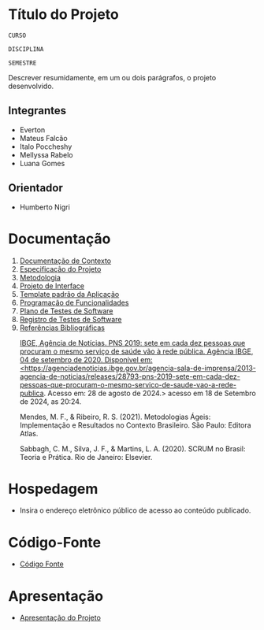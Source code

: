 # Título do Projeto

`CURSO`

`DISCIPLINA`

`SEMESTRE`

Descrever resumidamente, em um ou dois parágrafos, o projeto desenvolvido.

## Integrantes

* Everton
* Mateus Falcão
* Italo Poccheshy
* Mellyssa Rabelo
* Luana Gomes

## Orientador

* Humberto Nigri

# Documentação

<ol>
<li><a href="documentos/01-Documentação de Contexto.md"> Documentação de Contexto</a></li>
<li><a href="documentos/02-Especificação do Projeto.md"> Especificação do Projeto</a></li>
<li><a href="documentos/03-Metodologia.md"> Metodologia</a></li>
<li><a href="documentos/04-Projeto de Interface.md"> Projeto de Interface</a></li>
<li><a href="documentos/05-Template padrão da Aplicação.md"> Template padrão da Aplicação</a></li>
<li><a href="documentos/06-Programação de Funcionalidades.md"> Programação de Funcionalidades</a></li>
<li><a href="documentos/07-Plano de Testes de Software.md"> Plano de Testes de Software</a></li>
<li><a href="documentos/08-Registro de Testes de Software.md"> Registro de Testes de Software</a></li>
<li><a href="documentos/09-Referências.md"> Referências Bibliográficas 

IBGE, Agência de Notícias. PNS 2019: sete em cada dez pessoas que procuram o mesmo serviço de saúde vão à rede pública. Agência IBGE, 04 de setembro de 2020. Disponível em: <https://agenciadenoticias.ibge.gov.br/agencia-sala-de-imprensa/2013-agencia-de-noticias/releases/28793-pns-2019-sete-em-cada-dez-pessoas-que-procuram-o-mesmo-servico-de-saude-vao-a-rede-publica. Acesso em: 28 de agosto de 2024.> acesso em 18 de Setembro de 2024, as 20:24.

Mendes, M. F., & Ribeiro, R. S. (2021). Metodologias Ágeis: Implementação e Resultados no Contexto Brasileiro. São Paulo: Editora Atlas.


Sabbagh, C. M., Silva, J. F., & Martins, L. A. (2020). SCRUM no Brasil: Teoria e Prática. Rio de Janeiro: Elsevier.


</a></li>
</ol>

# Hospedagem

* Insira o endereço eletrônico público de acesso ao conteúdo publicado. 

# Código-Fonte

* <a href="codigo-fonte/README.md">Código Fonte</a>

# Apresentação

* <a href="apresentacao/README.md">Apresentação do Projeto</a>
